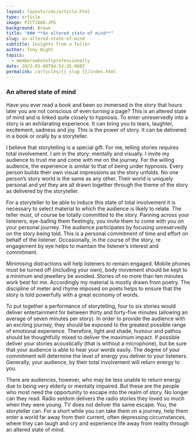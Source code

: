 ```yaml
---
layout: layouts/cms/article.html
type: article
image: PICT1680.JPG
background: Brown
title: "### **An altered state of mind**"
slug: an-altered-state-of-mind
subtitle: Insights from a Teller
author: Tony Wight
topics:
  - memberswhotellprofessionally
date: 2023-03-08T04:53:35.088Z
permalink: /articles/{{ slug }}/index.html
---
```

### **An altered state of mind**

Have you ever read a book and been so immersed in the story that hours later you are not conscious of even turning a page? This is an altered state of mind and is linked quite closely to hypnosis. To enter unreservedly into a story is an exhilarating experience. It can bring you to tears, laughter, excitement, sadness and joy. This is the power of story. It can be delivered in a book or orally by a storyteller.

I believe that storytelling is a special gift. For me, telling stories requires total involvement. I am in the story: mentally and visually. I invite my audience to trust me and come with me on the journey. For the willing audience, the experience is similar to that of being under hypnosis. Every person builds their own visual impressions as the story unfolds. No one person’s story world is the same as any other. Their world is uniquely personal and yet they are all drawn together through the theme of the story as delivered by the storyteller.

For a storyteller to be able to induce this state of total involvement it is necessary to select material to which the audience is likely to relate. The teller must, of course be totally committed to the story. Panning across your listeners, eye-balling them fleetingly, you invite them to come with you on your personal journey. The audience participates by focusing unreservedly on the story being told. This is a personal commitment of time and effort on behalf of the listener. Occasionally, in the course of the story, re engagement by eye helps to maintain the listener’s interest and commitment. 

Minimising distractions will help listeners to remain engaged. Mobile phones must be turned off (including your own), body movement should be kept to a minimum and jewellery be avoided. Stories of no more than ten minutes work best for me. Accordingly my material is mostly drawn from poetry. The discipline of meter and rhyme imposed on poets helps to ensure that the story is told powerfully with a great economy of words.

To put together a performance of storytelling, four to six stories would deliver entertainment for between thirty and forty-five minutes (allowing an average of seven minutes per story). In order to provide the audience with an exciting journey, they should be exposed to the greatest possible range of emotional experience. Therefore, light and shade, humour and pathos should be thoughtfully mixed to deliver the maximum impact. If possible deliver your stories acoustically (that is without a microphone), but be sure that your audience is able to hear your words easily. The degree of your commitment will determine the level of energy you deliver to your listeners. Generally, your audience, by their total involvement will return energy to you. 

There are audiences, however, who may be less unable to return energy due to being very  elderly or mentally impaired. But these are the people who most need the opportunity to escape into the realm of story. No longer can they read. Radio seldom delivers the radio stories they loved so much when they were young. TV does not deliver the same escape. You, the storyteller can. For a short while you can take them on a journey, help them enter a world far away from their current, often depressing circumstances, where they can laugh and cry and experience life away from reality through an altered state of mind.